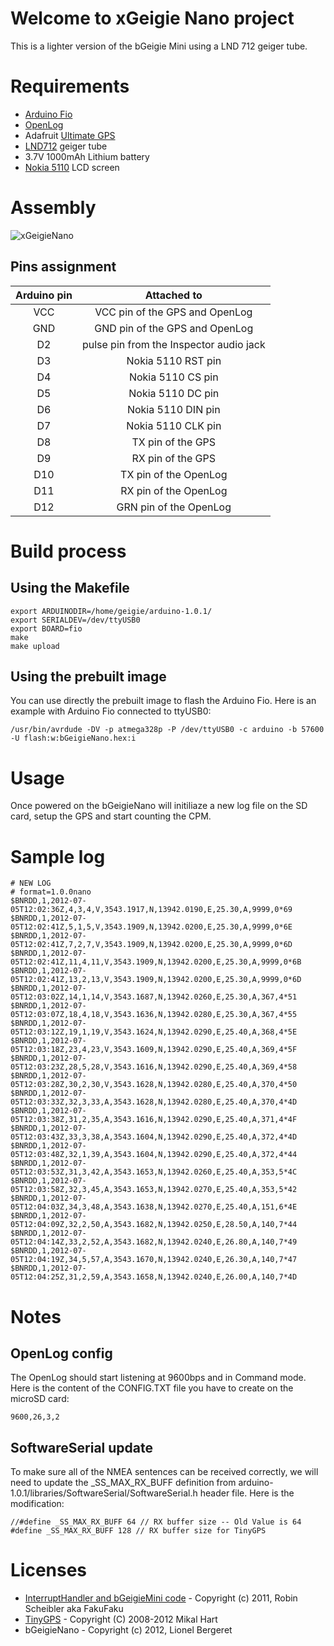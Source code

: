 # Welcome to xGeigie Nano project

This is a lighter version of the bGeigie Mini using a LND 712 geiger tube.

# Requirements
* [Arduino Fio][3]
* [OpenLog][1]
* Adafruit [Ultimate GPS][7]
* [LND712][4] geiger tube
* 3.7V 1000mAh Lithium battery
* [Nokia 5110][2] LCD screen

# Assembly

![xGeigieNano](https://github.com/bidouilles/bGeigieNano/raw/xGeigieNano/assembly/xGeigieNano_kit_600.jpg)

## Pins assignment

| Arduino pin | Attached to |
| :-----------: | :-----------: |
| VCC | VCC pin of the GPS and OpenLog |
| GND | GND pin of the GPS and OpenLog |
| D2 | pulse pin from the Inspector audio jack |
| D3 | Nokia 5110 RST pin |
| D4 | Nokia 5110 CS pin |
| D5 | Nokia 5110 DC pin |
| D6 | Nokia 5110 DIN pin |
| D7 | Nokia 5110 CLK pin |
| D8 | TX pin of the GPS |
| D9 | RX pin of the GPS |
| D10 | TX pin of the OpenLog |
| D11 | RX pin of the OpenLog |
| D12 | GRN pin of the OpenLog |

# Build process
## Using the Makefile
    export ARDUINODIR=/home/geigie/arduino-1.0.1/
    export SERIALDEV=/dev/ttyUSB0
    export BOARD=fio
    make
    make upload

## Using the prebuilt image
You can use directly the prebuilt image to flash the Arduino Fio. Here is an example with Arduino Fio connected to ttyUSB0:

    /usr/bin/avrdude -DV -p atmega328p -P /dev/ttyUSB0 -c arduino -b 57600 -U flash:w:bGeigieNano.hex:i

# Usage
Once powered on the bGeigieNano will initiliaze a new log file on the SD card, setup the GPS and start counting the CPM.

# Sample log

    # NEW LOG
    # format=1.0.0nano
    $BNRDD,1,2012-07-05T12:02:36Z,4,3,4,V,3543.1917,N,13942.0190,E,25.30,A,9999,0*69
    $BNRDD,1,2012-07-05T12:02:41Z,5,1,5,V,3543.1909,N,13942.0200,E,25.30,A,9999,0*6E
    $BNRDD,1,2012-07-05T12:02:41Z,7,2,7,V,3543.1909,N,13942.0200,E,25.30,A,9999,0*6D
    $BNRDD,1,2012-07-05T12:02:41Z,11,4,11,V,3543.1909,N,13942.0200,E,25.30,A,9999,0*6B
    $BNRDD,1,2012-07-05T12:02:41Z,13,2,13,V,3543.1909,N,13942.0200,E,25.30,A,9999,0*6D
    $BNRDD,1,2012-07-05T12:03:02Z,14,1,14,V,3543.1687,N,13942.0260,E,25.30,A,367,4*51
    $BNRDD,1,2012-07-05T12:03:07Z,18,4,18,V,3543.1636,N,13942.0280,E,25.30,A,367,4*55
    $BNRDD,1,2012-07-05T12:03:12Z,19,1,19,V,3543.1624,N,13942.0290,E,25.40,A,368,4*5E
    $BNRDD,1,2012-07-05T12:03:18Z,23,4,23,V,3543.1609,N,13942.0290,E,25.40,A,369,4*5F
    $BNRDD,1,2012-07-05T12:03:23Z,28,5,28,V,3543.1616,N,13942.0290,E,25.40,A,369,4*58
    $BNRDD,1,2012-07-05T12:03:28Z,30,2,30,V,3543.1628,N,13942.0280,E,25.40,A,370,4*50
    $BNRDD,1,2012-07-05T12:03:33Z,32,3,33,A,3543.1628,N,13942.0280,E,25.40,A,370,4*4D
    $BNRDD,1,2012-07-05T12:03:38Z,31,2,35,A,3543.1616,N,13942.0290,E,25.40,A,371,4*4F
    $BNRDD,1,2012-07-05T12:03:43Z,33,3,38,A,3543.1604,N,13942.0290,E,25.40,A,372,4*4D
    $BNRDD,1,2012-07-05T12:03:48Z,32,1,39,A,3543.1604,N,13942.0290,E,25.40,A,372,4*44
    $BNRDD,1,2012-07-05T12:03:53Z,31,3,42,A,3543.1653,N,13942.0260,E,25.40,A,353,5*4C
    $BNRDD,1,2012-07-05T12:03:58Z,32,3,45,A,3543.1653,N,13942.0270,E,25.40,A,353,5*42
    $BNRDD,1,2012-07-05T12:04:03Z,34,3,48,A,3543.1638,N,13942.0270,E,25.40,A,151,6*4E
    $BNRDD,1,2012-07-05T12:04:09Z,32,2,50,A,3543.1682,N,13942.0250,E,28.50,A,140,7*44
    $BNRDD,1,2012-07-05T12:04:14Z,33,2,52,A,3543.1682,N,13942.0240,E,26.80,A,140,7*49
    $BNRDD,1,2012-07-05T12:04:19Z,34,5,57,A,3543.1670,N,13942.0240,E,26.30,A,140,7*47
    $BNRDD,1,2012-07-05T12:04:25Z,31,2,59,A,3543.1658,N,13942.0240,E,26.00,A,140,7*4D

# Notes
## OpenLog config

The OpenLog should start listening at 9600bps and in Command mode. Here is the content of the CONFIG.TXT file you have to create on the microSD card:

    9600,26,3,2

## SoftwareSerial update

To make sure all of the NMEA sentences can be received correctly, we will need to update the _SS_MAX_RX_BUFF definition from arduino-1.0.1/libraries/SoftwareSerial/SoftwareSerial.h header file. Here is the modification:

    //#define _SS_MAX_RX_BUFF 64 // RX buffer size -- Old Value is 64
    #define _SS_MAX_RX_BUFF 128 // RX buffer size for TinyGPS

# Licenses
 * [InterruptHandler and bGeigieMini code][5] - Copyright (c) 2011, Robin Scheibler aka FakuFaku
 * [TinyGPS][6] - Copyright (C) 2008-2012 Mikal Hart
 * bGeigieNano - Copyright (c) 2012, Lionel Bergeret


  [1]: https://github.com/sparkfun/OpenLog "OpenLog"
  [2]: https://www.adafruit.com/products/338 "Nokia 5110"
  [3]: https://www.sparkfun.com/products/10116 "Arduino Fio"
  [4]: http://www.lndinc.com/products/711/ "LND712"
  [5]: https://github.com/fakufaku/SafecastBGeigie-firmware "SafecastBGeigie-firmware"
  [6]: http://arduiniana.org/libraries/tinygps/ "TinyGPS"
  [7]: https://www.adafruit.com/products/746 "Ultimate GPS"
